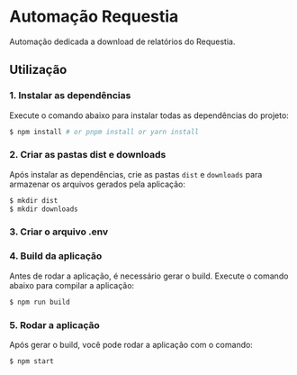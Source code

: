 # Automação Requestia

Automação dedicada a download de relatórios do Requestia.

## Utilização

### 1. Instalar as dependências

Execute o comando abaixo para instalar todas as dependências do projeto:
```bash
$ npm install # or pnpm install or yarn install
```

### 2. Criar as pastas dist e downloads

Após instalar as dependências, crie as pastas `dist` e `downloads` para armazenar os arquivos gerados pela aplicação:
```bash
$ mkdir dist
$ mkdir downloads
```

### 3. Criar o arquivo .env

### 4. Build da aplicação

Antes de rodar a aplicação, é necessário gerar o build. Execute o comando abaixo para compilar a aplicação:
```bash
$ npm run build
```

### 5. Rodar a aplicação

Após gerar o build, você pode rodar a aplicação com o comando:
```bash
$ npm start
```